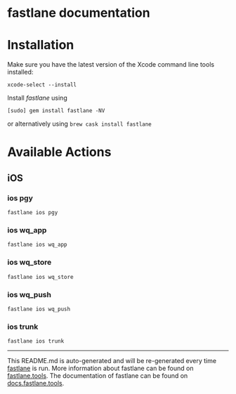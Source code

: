 fastlane documentation
================
# Installation

Make sure you have the latest version of the Xcode command line tools installed:

```
xcode-select --install
```

Install _fastlane_ using
```
[sudo] gem install fastlane -NV
```
or alternatively using `brew cask install fastlane`

# Available Actions
## iOS
### ios pgy
```
fastlane ios pgy
```

### ios wq_app
```
fastlane ios wq_app
```

### ios wq_store
```
fastlane ios wq_store
```

### ios wq_push
```
fastlane ios wq_push
```

### ios trunk
```
fastlane ios trunk
```


----

This README.md is auto-generated and will be re-generated every time [fastlane](https://fastlane.tools) is run.
More information about fastlane can be found on [fastlane.tools](https://fastlane.tools).
The documentation of fastlane can be found on [docs.fastlane.tools](https://docs.fastlane.tools).
